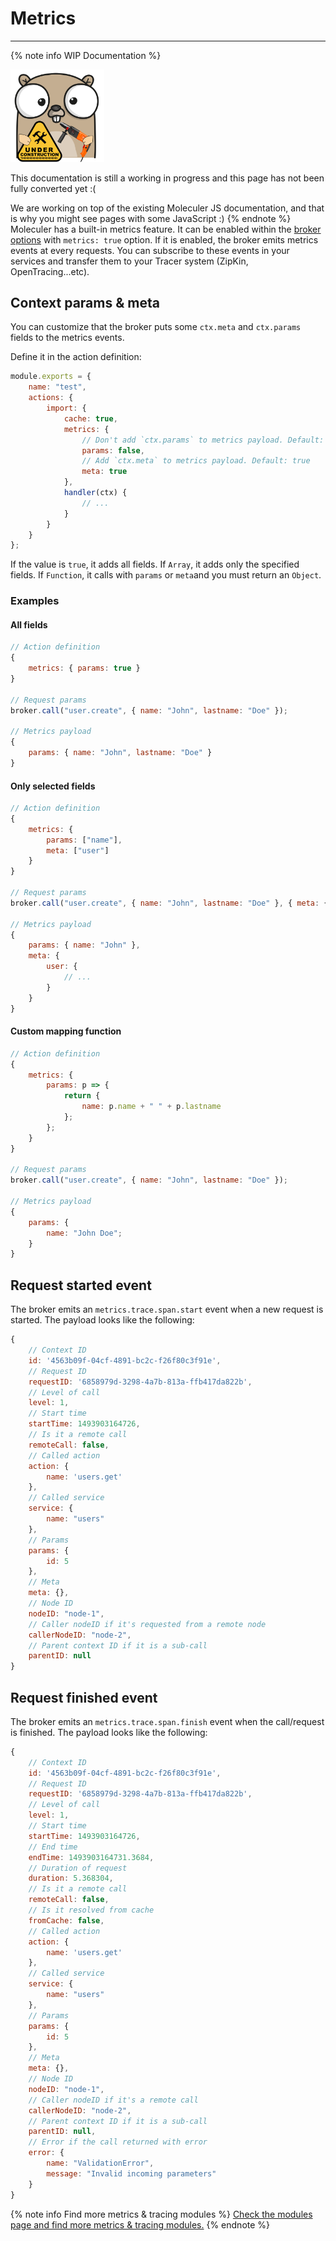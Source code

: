 # Metrics

---

{% note info WIP Documentation %}

<img src="assets/under_construction.png" width=150/>

This documentation is still a working in progress and this page has not been fully converted yet :(

We are working on top of the existing Moleculer JS documentation, and that is why you might see pages with some JavaScript :)
{% endnote %}
Moleculer has a built-in metrics feature. It can be enabled within the [broker options](broker.html#Broker-options) with `metrics: true` option.
If it is enabled, the broker emits metrics events at every requests. You can subscribe to these events in your services and transfer them to your Tracer system (ZipKin, OpenTracing...etc).

## Context params & meta

You can customize that the broker puts some `ctx.meta` and `ctx.params` fields to the metrics events.

Define it in the action definition:

```js
module.exports = {
    name: "test",
    actions: {
        import: {
            cache: true,
            metrics: {
                // Don't add `ctx.params` to metrics payload. Default: false
                params: false,
                // Add `ctx.meta` to metrics payload. Default: true
                meta: true
            },
            handler(ctx) {
                // ...
            }
        }
    }
};
```

If the value is `true`, it adds all fields. If `Array`, it adds only the specified fields. If `Function`, it calls with `params` or `meta`and you must return an `Object`.

### Examples

#### All fields

```js
// Action definition
{
    metrics: { params: true }
}

// Request params
broker.call("user.create", { name: "John", lastname: "Doe" });

// Metrics payload
{
    params: { name: "John", lastname: "Doe" }
}
```

#### Only selected fields

```js
// Action definition
{
    metrics: {
        params: ["name"],
        meta: ["user"]
    }
}

// Request params
broker.call("user.create", { name: "John", lastname: "Doe" }, { meta: { user } });

// Metrics payload
{
    params: { name: "John" },
    meta: {
        user: {
            // ...
        }
    }
}
```

#### Custom mapping function

```js
// Action definition
{
    metrics: {
        params: p => {
            return {
                name: p.name + " " + p.lastname
            };
        };
    }
}

// Request params
broker.call("user.create", { name: "John", lastname: "Doe" });

// Metrics payload
{
    params: {
        name: "John Doe";
    }
}
```

## Request started event

The broker emits an `metrics.trace.span.start` event when a new request is started.
The payload looks like the following:

```js
{
    // Context ID
    id: '4563b09f-04cf-4891-bc2c-f26f80c3f91e',
    // Request ID
    requestID: '6858979d-3298-4a7b-813a-ffb417da822b',
    // Level of call
    level: 1,
    // Start time
    startTime: 1493903164726,
    // Is it a remote call
    remoteCall: false,
    // Called action
    action: {
        name: 'users.get'
    },
    // Called service
    service: {
        name: "users"
    },
    // Params
    params: {
        id: 5
    },
    // Meta
    meta: {},
    // Node ID
    nodeID: "node-1",
    // Caller nodeID if it's requested from a remote node
    callerNodeID: "node-2",
    // Parent context ID if it is a sub-call
    parentID: null
}
```

## Request finished event

The broker emits an `metrics.trace.span.finish` event when the call/request is finished.
The payload looks like the following:

```js
{
    // Context ID
    id: '4563b09f-04cf-4891-bc2c-f26f80c3f91e',
    // Request ID
    requestID: '6858979d-3298-4a7b-813a-ffb417da822b',
    // Level of call
    level: 1,
    // Start time
    startTime: 1493903164726,
    // End time
    endTime: 1493903164731.3684,
    // Duration of request
    duration: 5.368304,
    // Is it a remote call
    remoteCall: false,
    // Is it resolved from cache
    fromCache: false,
    // Called action
    action: {
        name: 'users.get'
    },
    // Called service
    service: {
        name: "users"
    },
    // Params
    params: {
        id: 5
    },
    // Meta
    meta: {},
    // Node ID
    nodeID: "node-1",
    // Caller nodeID if it's a remote call
    callerNodeID: "node-2",
    // Parent context ID if it is a sub-call
    parentID: null,
    // Error if the call returned with error
    error: {
        name: "ValidationError",
        message: "Invalid incoming parameters"
    }
}
```

{% note info Find more metrics & tracing modules %}
[Check the modules page and find more metrics & tracing modules.](/modules.html#metrics)
{% endnote %}
